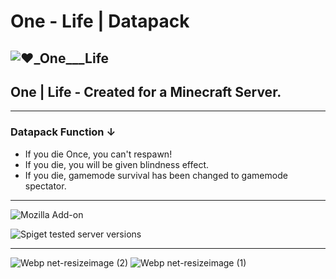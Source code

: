 # One - Life | Datapack 
![❤️_One___Life](https://user-images.githubusercontent.com/78273715/151450797-e595c8cb-3a2b-4e8f-bf21-dac2b2a392b7.png)
---------------------------------------------------
## One | Life - Created for a Minecraft Server.
---------------------------------------------------
### Datapack Function ↓ 
- If you die Once, you can't respawn!
- If you die, you will be given blindness effect.
- If you die, gamemode survival has been changed to gamemode spectator.
---------------------------------------

![Mozilla Add-on](https://img.shields.io/amo/v/d?color=red&label=One%20-%20Life%20&style=for-the-badge)

![Spiget tested server versions](https://img.shields.io/spiget/tested-versions/65786?label=Minecraft&logo=java&style=for-the-badge)
___________________________________________________

![Webp net-resizeimage (2)](https://user-images.githubusercontent.com/78273715/151458785-46e4f991-8809-44ea-8190-204f51e3e1f4.jpg)
![Webp net-resizeimage (1)](https://user-images.githubusercontent.com/78273715/151458683-0e8f696b-58f2-413d-b100-581945749071.png)



